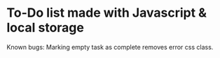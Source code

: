 # To-Do list made with Javascript & local storage
Known bugs: 
Marking empty task as complete removes error css class.